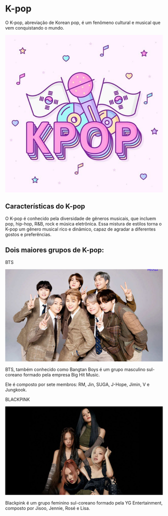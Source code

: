 <!DOCTYPE html>
<html lang="en">
<head>
    <meta charset="UTF-8">
    <meta name="viewport" content="width=device-width, initial-scale=1.0">
    <title>Teste</title>
    <link rel="stylesheet" href="style.css">
</head>
<body>
    <h1> K-pop </h1>
    <p> O K-pop, abreviação de Korean pop, é um fenômeno cultural e musical que vem conquistando o mundo. </p>
    <img src="kpop.jpg" alt="Imagem do Kpop">
    <h2>Características do K-pop</h2>
    <p>O K-pop é conhecido pela diversidade de gêneros musicais, que incluem pop, hip-hop, R&B, rock e música eletrônica. Essa mistura de estilos torna o K-pop um gênero musical rico e dinâmico, capaz de agradar a diferentes gostos e preferências.</p>
    <h2>Dois maiores grupos de K-pop:</h2>
    <p>BTS</p>
    <img src="bts.jpg" alt="Imagem do BTS">
    <p>BTS, também conhecido como Bangtan Boys é um grupo masculino sul-coreano formado pela empresa Big Hit Music.</p>
    <p> Ele é composto por sete membros: RM, Jin, SUGA, J-Hope, Jimin, V e Jungkook.</p>
    <p>BLACKPINK</p>
    <img src="BLACKPINK.jpg" alt="Imagem do BLACKPINK">
    <p>Blackpink é um grupo feminino sul-coreano formado pela YG Entertainment, composto por Jisoo, Jennie, Rosé e Lisa.</p>
</body>
</html>
